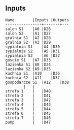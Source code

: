 ## Inputs
	Name		|Inputs	|Outputs  
	----------------+-------+---  
	salon S1	|A0	|D26  
	salon S2	|A1	|D27  
	gralnia S1	|A2	|D28  
	gralnia S2	|A3	|D29  
	sypialnia S1	|A4	|D30 
	sypialnia S2	|A5	|D31  
	sypialnia S3	|A6	|D32  
	goscie S1	|A7	|D33  
	lazienka S1	|A8	|D34  
	lazienka S2	|A9	|D35  
	kuchnia S1	|A10	|D36  
	kuchnia S2	|A11	|D37  
	gospodarcze S1	|A12	|D38  
			|	|  
	strefa 1	|	|D40 
	strefa 2	|	|D41  
	strefa 3	|	|D42  
	strefa 4	|	|D43  
	strefa 5	|	|D44    
	strefa 6	|	|D45  
	strefa 7	|	|D46  
	pump		|	|D47  
